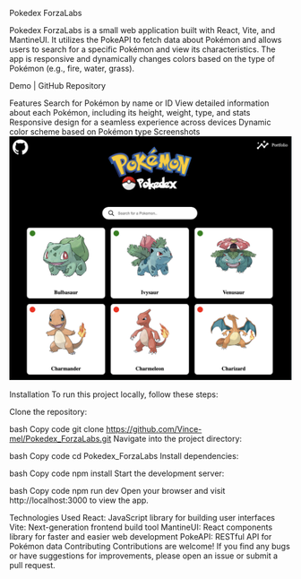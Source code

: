 Pokedex ForzaLabs

Pokedex ForzaLabs is a small web application built with React, Vite, and MantineUI. It utilizes the PokeAPI to fetch data about Pokémon and allows users to search for a specific Pokémon and view its characteristics. The app is responsive and dynamically changes colors based on the type of Pokémon (e.g., fire, water, grass).

Demo | GitHub Repository

Features
Search for Pokémon by name or ID
View detailed information about each Pokémon, including its height, weight, type, and stats
Responsive design for a seamless experience across devices
Dynamic color scheme based on Pokémon type
Screenshots
![alt text](image.png)

Installation
To run this project locally, follow these steps:

Clone the repository:

bash
Copy code
git clone https://github.com/Vince-mel/Pokedex_ForzaLabs.git
Navigate into the project directory:

bash
Copy code
cd Pokedex_ForzaLabs
Install dependencies:

bash
Copy code
npm install
Start the development server:

bash
Copy code
npm run dev
Open your browser and visit http://localhost:3000 to view the app.

Technologies Used
React: JavaScript library for building user interfaces
Vite: Next-generation frontend build tool
MantineUI: React components library for faster and easier web development
PokeAPI: RESTful API for Pokémon data
Contributing
Contributions are welcome! If you find any bugs or have suggestions for improvements, please open an issue or submit a pull request.
